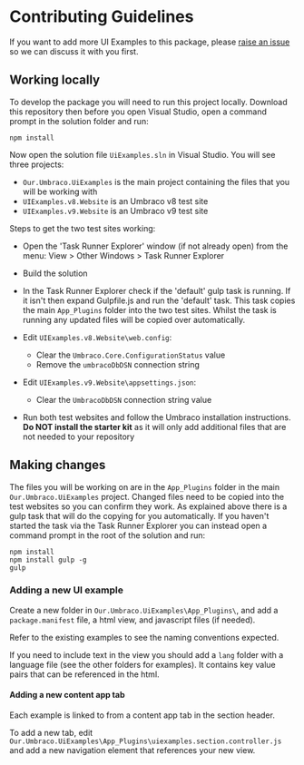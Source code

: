 # Contributing Guidelines

If you want to add more UI Examples to this package, please [raise an issue](./issues) so we can discuss it with you first.

## Working locally

To develop the package you will need to run this project locally. Download this repository then before you open Visual Studio, open a command prompt in the solution folder and run:

```
npm install
```

Now open the solution file `UiExamples.sln` in Visual Studio. You will see three projects:

- `Our.Umbraco.UiExamples` is the main project containing the files that you will be working with
- `UIExamples.v8.Website` is an Umbraco v8 test site
- `UIExamples.v9.Website` is an Umbraco v9 test site

Steps to get the two test sites working:

- Open the 'Task Runner Explorer' window (if not already open) from the menu: View > Other Windows > Task Runner Explorer

- Build the solution

- In the Task Runner Explorer check if the 'default' gulp task is running. If it isn't then expand Gulpfile.js and run the 'default' task. This task copies the main `App_Plugins` folder into the two test sites. Whilst the task is running any updated files will be copied over automatically.

- Edit `UIExamples.v8.Website\web.config`:
  - Clear the `Umbraco.Core.ConfigurationStatus` value
  - Remove the `umbracoDbDSN` connection string

- Edit `UIExamples.v9.Website\appsettings.json`:
  - Clear the `UmbracoDbDSN` connection string value

- Run both test websites and follow the Umbraco installation instructions. **Do NOT install the starter kit** as it will only add additional files that are not needed to your repository

## Making changes

The files you will be working on are in the `App_Plugins` folder in the main `Our.Umbraco.UiExamples` project. Changed files need to be copied into the test websites so you can confirm they work. As explained above there is a gulp task that will do the copying for you automatically. If you haven't started the task via the Task Runner Explorer you can instead open a command prompt in the root of the solution and run:

```
npm install
npm install gulp -g
gulp
```

### Adding a new UI example

Create a new folder in `Our.Umbraco.UiExamples\App_Plugins\`, and add a `package.manifest` file, a html view, and javascript files (if needed).

Refer to the existing examples to see the naming conventions expected.

If you need to include text in the view you should add a `lang` folder with a language file (see the other folders for examples). It contains key value pairs that can be referenced in the html.

#### Adding a new content app tab

Each example is linked to from a content app tab in the section header.

To add a new tab, edit `Our.Umbraco.UiExamples\App_Plugins\uiexamples.section.controller.js` and add a new navigation element that references your new view.